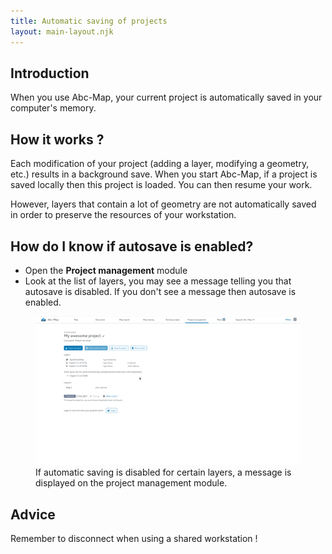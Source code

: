 ```yaml
---
title: Automatic saving of projects
layout: main-layout.njk
---
```


## Introduction

When you use Abc-Map, your current project is automatically saved in your computer's memory.

## How it works ?

Each modification of your project (adding a layer, modifying a geometry, etc.) results in a background save. When you
start Abc-Map, if a project is saved locally then this project is loaded. You can then resume your work.

However, layers that contain a lot of geometry are not automatically saved in order to preserve
the resources of your workstation.

## How do I know if autosave is enabled?

- Open the **Project management** module
- Look at the list of layers, you may see a message telling you that autosave is disabled. If you don't see a message then autosave is enabled.

<figure class="figure">
    <img src="./screenshot-1.png" alt="">
    <figcaption>If automatic saving is disabled for certain layers, a message is displayed on the project management module.</figcaption>
</figure>

## Advice

Remember to disconnect when using a shared workstation !
